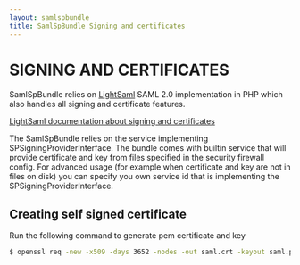 ```yaml
---
layout: samlspbundle
title: SamlSpBundle Signing and certificates
---
```


SIGNING AND CERTIFICATES
========================

SamlSpBundle relies on [LightSaml](https://github.com/aerialship/lightsaml) SAML 2.0 implementation in PHP which also
handles all signing and certificate features.

[LightSaml documentation about signing and certificates](/lightsaml/doc/signing-and-certificates)

The SamlSpBundle relies on the service implementing SPSigningProviderInterface. The bundle comes with builtin service
that will provide certificate and key from files specified in the security firewall config. For advanced usage (for
example when certificate and key are not in files on disk) you can specify you own service id that is implementing
the SPSigningProviderInterface.



Creating self signed certificate
--------------------------------

Run the following command to generate pem certificate and key

``` bash
$ openssl req -new -x509 -days 3652 -nodes -out saml.crt -keyout saml.pem
